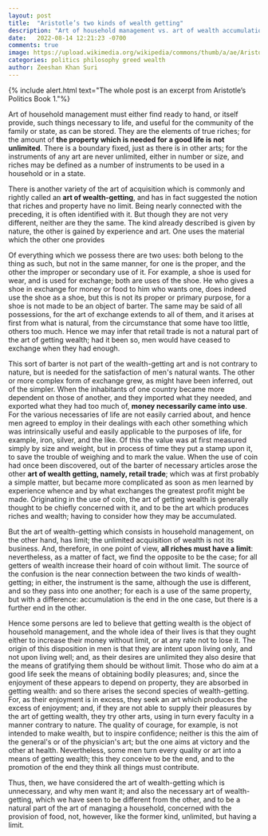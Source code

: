 ```yaml
---
layout: post
title:  "Aristotle’s two kinds of wealth getting"
description: "Art of household management vs. art of wealth accumulation according to Aristotle"
date:   2022-08-14 12:21:23 -0700
comments: true
image: https://upload.wikimedia.org/wikipedia/commons/thumb/a/ae/Aristotle_Altemps_Inv8575.jpg/179px-Aristotle_Altemps_Inv8575.jpg
categories: politics philosophy greed wealth
author: Zeeshan Khan Suri
---
```


{% include alert.html text="The whole post is an excerpt from Aristotle’s Politics Book 1."%}


Art of household management must either find ready to hand, or itself provide, such things necessary to life, and useful for the community of the family or state, as can be stored. They are the elements of true riches; for the amount of **the property which is needed for a good life is not unlimited**. There is a boundary fixed, just as there is in other arts; for the instruments of any art are never unlimited, either in number or size, and riches may be defined as a number of instruments to be used in a household or in a state.


There is another variety of the art of acquisition which is commonly and rightly called an **art of wealth-getting**, and has in fact suggested the notion that riches and property have no limit. Being nearly connected with the preceding, it is often identified with it. But though they are not very different, neither are they the same. The kind
already described is given by nature, the other is gained by experience and art. One uses the material which the other one provides

Of everything which we possess there are two uses: both belong to the thing as such, but not in the same manner, for one is the proper, and the other the improper or secondary use of it. For example, a shoe is used for wear, and is used for exchange; both are uses of the shoe. He who gives a shoe in exchange for money or food to him who wants one, does indeed use the shoe as a shoe, but this is not its proper or primary purpose, for a shoe is not made to be an object of barter. The same may be said of all possessions, for the art of exchange extends to all of them, and it arises at first from what is natural, from the circumstance that some have too little, others too much. Hence we may infer that retail trade is not a natural part of the art of getting wealth; had it been so, men would have ceased to exchange when they had enough. 

This sort of barter is not part of the wealth-getting art and is not contrary to nature, but is needed for the satisfaction of men's natural wants. The other or more complex form of exchange grew, as might have been inferred, out of the simpler. When the inhabitants of one country became more dependent on those of another, and they imported what they needed, and exported what they had too much of, **money necessarily came into use**. For the various necessaries of life are not easily carried about, and hence men agreed to employ in their dealings with each other something which was intrinsically useful and easily applicable to the purposes of life, for example, iron, silver, and the like. Of this the value was at first measured simply by size and weight, but in process of time they put a stamp upon it, to save the trouble of weighing and to mark the value.
When the use of coin had once been discovered, out of the barter of necessary articles arose the other **art of wealth getting, namely, retail trade**; which was at first probably a simple matter, but became more complicated as soon as men learned by experience whence and by what exchanges the greatest profit might be made. Originating in the use of coin, the art of getting wealth is generally thought to be chiefly concerned with it, and to be the art which produces riches and wealth; having to consider how they may be accumulated.

<!--
(Flow lost) 
Men seek after a better notion of riches and of the art of getting wealth than the mere acquisition of coin, and they are right. For natural riches and the natural art of wealth-getting are a different thing; in their true form they are part of the management of a household; whereas retail trade is the art of producing wealth not in every way, but by exchange. And it is thought to be concerned with coin; for coin is the unit of exchange and the measure or limit of it. And there is no bound to the riches which spring from this art of wealth getting. As in the art of medicine there is no limit to the pursuit of health, and as in the other arts there is no limit to the pursuit of their several ends, for they aim at accomplishing their ends to the uttermost (but of the means there is a limit, for the end is always the limit), so, too, in this art of wealth-getting there is no limit of the end, which is riches of the spurious kind, and the acquisition of wealth.
(Maybe remove above para)
-->

But the art of wealth-getting which consists in household management, on the other hand, has limit; the unlimited acquisition of wealth is not its business. And, therefore, in one point of view, **all riches must have a limit**: nevertheless, as a matter of fact, we find the opposite to be the case; for all getters of wealth increase their hoard of coin without limit. The source of the confusion is the near connection between the two kinds of wealth-getting; in either, the instrument is the same, although the use is different, and so they pass into one another; for each is a use of the same property, but with a difference: accumulation is the end in the one case, but there is a further end in the other.

Hence some persons are led to believe that getting wealth is the object of household management, and the whole idea of their lives is that they ought either to increase their money without limit, or at any rate not to lose it. The origin of this disposition in men is that they are intent upon living only, and not upon living well; and, as their desires are unlimited they also desire that the means of gratifying them should be without limit. Those who do aim at a good life seek the means of obtaining bodily pleasures; and, since the enjoyment of these appears to depend on property, they are absorbed in getting wealth: and so there arises the second species of wealth-getting. For, as their enjoyment is in excess, they seek an art which produces the excess of enjoyment; and, if they are not able to supply their pleasures by the art of getting wealth, they try other arts, using in turn every faculty in a manner contrary to nature. The quality of courage, for example, is not intended to make wealth, but to inspire confidence; neither is this the aim of the general's or of the physician's art; but the one aims at victory and the other at health. Nevertheless, some men turn every quality or art into a means of getting wealth; this they conceive to be the end, and to the promotion of the end they think all things must contribute. 

Thus, then, we have considered the art of wealth-getting which is unnecessary, and why men want it; and also the necessary art of wealth-getting, which we have seen to be different from the other, and to be a natural part of the art of managing a household, concerned with the provision of food, not, however, like the former kind, unlimited, but having a limit.
